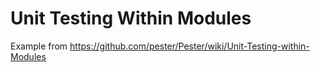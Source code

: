 # Unit Testing Within Modules

Example from <https://github.com/pester/Pester/wiki/Unit-Testing-within-Modules>
